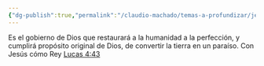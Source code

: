 ```yaml
---
{"dg-publish":true,"permalink":"/claudio-machado/temas-a-profundizar/jehova-dios/reino-de-dios/"}
---
```


Es el gobierno de Dios que restaurará a la humanidad a la perfección, y cumplirá propósito original de Dios, de convertir la tierra en un paraíso. Con Jesús cómo Rey [Lucas 4:43](https://wol.jw.org/es/wol/b/r4/lp-s/nwtsty/42/4#v=42:4:43)